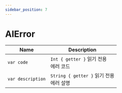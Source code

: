 ```yaml
---
sidebar_position: 7
---
```


# AIError

| Name     | Description     |
| -------- | --------------- |
| `var code`           | `Int { getter }` 읽기 전용 <br/> 에러 코드                               |
| `var description`          | `String { getter }` 읽기 전용 <br/> 에러 설명                                    |

